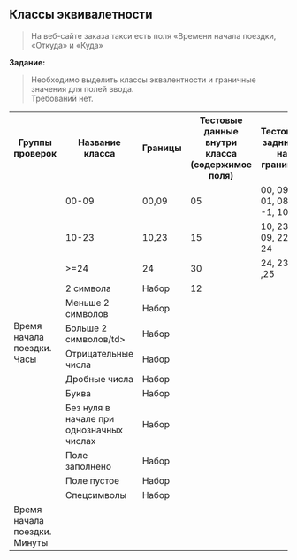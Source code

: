 ## Классы эквивалетности  

> На веб-сайте заказа такси есть поля «Времени начала поездки, «Откуда» и «Куда» 
>
**Задание:**
> Необходимо выделить классы эквалентности и граничные значения для полей ввода.   
> Требований нет. 

<table>
	<tr>
	    <th>Группы проверок</th>
	    <th>Название класса</th>
	    <th>Границы</th>  
        <th>Тестовые данные внутри класса (содержимое поля) </th>  
        <th>Тестовые заднные на границах</th>
	</tr >
	<tr >
	    <td rowspan="13"> Время начала поездки. Часы</td>
	    <td>00-09</td>
	    <td>00,09</td>
        <td>05</td>
        <td>00, 09, 01, 08, -1, 10</td>
	</tr>
	<tr>
	    <td>10-23</td>
	    <td>10,23</td>
        <td>15</td>
        <td>10, 23, 09, 22, 9, 24</td>
	</tr>
	<tr>
	    <td> >=24 </td>
	    <td>24</td>
        <td>30</td>
        <td>24, 23 ,25</td>
	</tr>
	<tr>
	    <td>2 символа</td>
	    <td> Набор </td>
         <td> 12 </td>
        <td>  </td>
	</tr>
	<tr>
        <td>Меньше 2 символов</td>
	    <td> Набор </td>
	</tr>
	<tr>
	    <td>Больше 2 символов/td>
	    <td> Набор </td>
	</tr>
	<tr>
	    <td>Отрицательные числа</td>
	    <td> Набор </td>
	</tr>
	<tr>
	    <td>Дробные числа</td>
	    <td> Набор </td>
	</tr>
	<tr>
	    <td >Буква</td>
	    <td> Набор </td>
	</tr>
	<tr>
        <td> Без нуля в начале при однозначных числах</td>
        <td> Набор </td>
	</tr>
	<tr>
	    <td>Поле заполнено</td>
	    <td> Набор </td>
	</tr>
	<tr>
	    <td>Поле пустое</td>
	    <td> Набор </td>
	</tr>
	<tr>
	    <td >Спецсимволы</td>
	    <td> Набор </td>
	</tr>
    <tr >
	    <td rowspan="13"> Время начала поездки. Минуты</td>
    </tr>
</table>